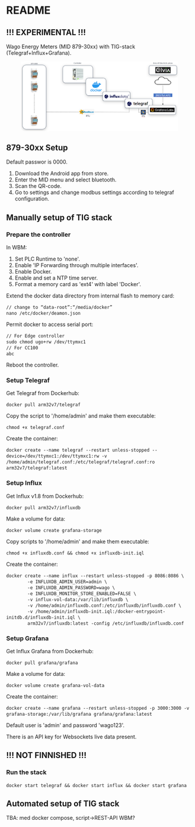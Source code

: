 # README

## !!! EXPERIMENTAL !!!

Wago Energy Meters (MID 879-30xx) with TIG-stack (Telegraf+Influx+Grafana).

<figure><img src=".gitbook/assets/image (1).png" alt=""><figcaption></figcaption></figure>

## 879-30xx Setup

Default passwor is 0000.

1. Download the Android app from store.
2. Enter the MID menu and select bluetooth.
3. Scan the QR-code.
4. Go to settings and change modbus settings according to telegraf configuration.

## Manually setup of TIG stack

### Prepare the controller

In WBM:

1. Set PLC Runtime to 'none'.
2. Enable 'IP Forwarding through multiple interfaces'.
3. Enable Docker.
4. Enable and set a NTP time server.
5. Format a memory card as 'ext4' with label 'Docker'.

Extend the docker data directory from internal flash to memory card:

```
// change to “data-root”:“/media/docker”
nano /etc/docker/deamon.json 
```

Permit docker to access serial port:

```
// For Edge controller
sudo chmod ugo+rw /dev/ttymxc1
// For CC100
abc
```

Reboot the controller.

### Setup Telegraf

Get Telegraf from Dockerhub:

```
docker pull arm32v7/telegraf
```

Copy the script to '/home/admin' and make them executable:

```
chmod +x telegraf.conf
```

Create the container:

```
docker create --name telegraf --restart unless-stopped --device=/dev/ttymxc1:/dev/ttymxc1:rw -v /home/admin/telegraf.conf:/etc/telegraf/telegraf.conf:ro arm32v7/telegraf:latest
```

### Setup Influx

Get Influx v1.8 from Dockerhub:

```
docker pull arm32v7/influxdb
```

Make a volume for data:

```
docker volume create grafana-storage
```

Copy scripts to '/home/admin' and make them executable:

```
chmod +x influxdb.conf && chmod +x influxdb-init.iql
```

Create the container:

```
docker create --name influx --restart unless-stopped -p 8086:8086 \
        -e INFLUXDB_ADMIN_USER=admin \
        -e INFLUXDB_ADMIN_PASSWORD=wago \
        -e INFLUXDB_MONITOR_STORE_ENABLED=FALSE \
        -v influx-vol-data:/var/lib/influxdb \
        -v /home/admin/influxdb.conf:/etc/influxdb/influxdb.conf \
        -v /home/admin/influxdb-init.iql:/docker-entrypoint-initdb.d/influxdb-init.iql \
        arm32v7/influxdb:latest -config /etc/influxdb/influxdb.conf
```

### Setup Grafana

Get Influx Grafana from Dockerhub:

```
docker pull grafana/grafana
```

Make a volume for data:

```
docker volume create grafana-vol-data
```

Create the container:

```
docker create --name grafana --restart unless-stopped -p 3000:3000 -v grafana-storage:/var/lib/grafana grafana/grafana:latest
```

Default user is 'admin' and password 'wago123'.

There is an API key for Websockets live data present.

## !!! NOT FINNISHED !!!



### Run the stack

```
docker start telegraf && docker start influx && docker start grafana
```

## Automated setup of TIG stack

TBA: med docker compose, script->REST-API WBM?
